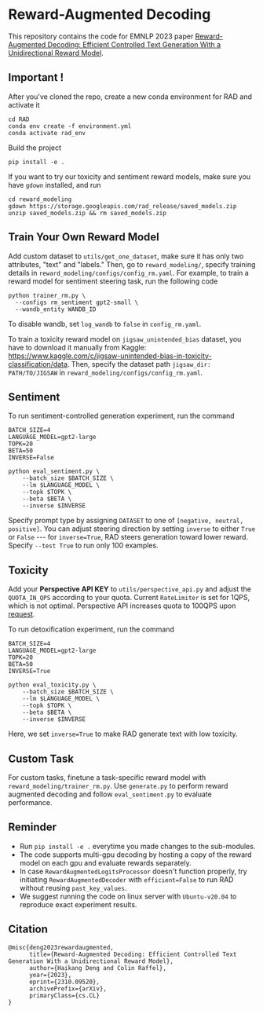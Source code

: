 # Reward-Augmented Decoding

This repository contains the code for EMNLP 2023 paper [Reward-Augmented Decoding: Efficient Controlled Text Generation With a Unidirectional Reward Model](https://arxiv.org/abs/2310.09520).

## Important !
After you've cloned the repo, create a new conda environment for RAD and activate it
```
cd RAD
conda env create -f environment.yml
conda activate rad_env
```

Build the project
```
pip install -e .
```

If you want to try our toxicity and sentiment reward models, make sure you have `gdown` installed, and run
```
cd reward_modeling
gdown https://storage.googleapis.com/rad_release/saved_models.zip
unzip saved_models.zip && rm saved_models.zip
```

## Train Your Own Reward Model
Add custom dataset to `utils/get_one_dataset`, make sure it has only two attributes, "text" and "labels." Then, go to `reward_modeling/`, specify training details in `reward_modeling/configs/config_rm.yaml`. For example, to train a reward model for sentiment steering task, run the following code
```
python trainer_rm.py \
  --configs rm_sentiment gpt2-small \
  --wandb_entity WANDB_ID
```
To disable wandb, set `log_wandb` to `false` in `config_rm.yaml`.

To train a toxicity reward model on `jigsaw_unintended_bias` dataset, you have to download it manually from Kaggle: https://www.kaggle.com/c/jigsaw-unintended-bias-in-toxicity-classification/data. Then, specify the dataset path `jigsaw_dir: PATH/TO/JIGSAW` in `reward_modeling/configs/config_rm.yaml`.

## Sentiment
To run sentiment-controlled generation experiment, run the command
```
BATCH_SIZE=4
LANGUAGE_MODEL=gpt2-large
TOPK=20
BETA=50
INVERSE=False

python eval_sentiment.py \
    --batch_size $BATCH_SIZE \
    --lm $LANGUAGE_MODEL \
    --topk $TOPK \
    --beta $BETA \
    --inverse $INVERSE
```
Specify prompt type by assigning `DATASET` to one of `[negative, neutral, positive]`. You can adjust steering direction by setting `inverse` to either `True` or `False` --- for `inverse=True`, RAD steers generation toward lower reward.
Specify `--test True` to run only 100 examples.


## Toxicity
Add your **Perspective API KEY** to `utils/perspective_api.py` and adjust the `QUOTA_IN_QPS` according to your quota. Current `RateLimiter` is set for 1QPS, which is not optimal. Perspective API increases quota to 100QPS upon [request](https://developers.perspectiveapi.com/s/request-quota-increase?language=en_US).

To run detoxification experiment, run the command
```
BATCH_SIZE=4
LANGUAGE_MODEL=gpt2-large
TOPK=20
BETA=50
INVERSE=True

python eval_toxicity.py \
    --batch_size $BATCH_SIZE \
    --lm $LANGUAGE_MODEL \
    --topk $TOPK \
    --beta $BETA \
    --inverse $INVERSE
```
Here, we set `inverse=True` to make RAD generate text with low toxicity. 


## Custom Task
For custom tasks, finetune a task-specific reward model with `reward_modeling/trainer_rm.py`. Use `generate.py` to perform reward augmented decoding and follow `eval_sentiment.py` to evaluate performance.


## Reminder
- Run `pip install -e .` everytime you made changes to the sub-modules.
- The code supports multi-gpu decoding by hosting a copy of the reward model on each gpu and evaluate rewards separately.
- In case `RewardAugmentedLogitsProcessor` doesn't function properly, try initiating `RewardAugmentedDecoder` with `efficient=False` to run RAD without reusing `past_key_values`.
- We suggest running the code on linux server with `Ubuntu-v20.04` to reproduce exact experiment results.


## Citation
```
@misc{deng2023rewardaugmented,
      title={Reward-Augmented Decoding: Efficient Controlled Text Generation With a Unidirectional Reward Model}, 
      author={Haikang Deng and Colin Raffel},
      year={2023},
      eprint={2310.09520},
      archivePrefix={arXiv},
      primaryClass={cs.CL}
}
```